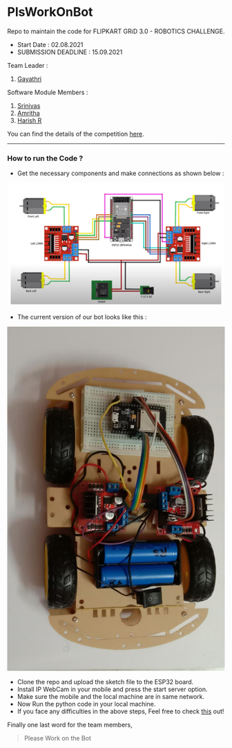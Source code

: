 # PlsWorkOnBot
Repo to maintain the code for FLIPKART GRiD 3.0 - ROBOTICS CHALLENGE.
- Start Date : 02.08.2021
- SUBMISSION DEADLINE : 15.09.2021

Team Leader :
1. [Gayathri]

Software Module Members :
1. [Srinivas]
2. [Amritha]
3. [Harish R]

You can find the details of the competition [here].

[here]: https://dare2compete.com/hackathon/flipkart-grid-30-robotics-challenge-flipkart-grid-30-flipkart-175210?lb=2IBbUeg#tab-detail
[Srinivas]: https://github.com/Srrrrini
[Harish R]: https://github.com/HR-1-1
[Gayathri]: https://github.com/Gayathriboddu2001
[Amritha]: https://github.com/amritha3212

---

### How to run the Code ?

- Get the necessary components and make connections as shown below :

![Connections](https://github.com/HR-1-1/PlsWorkOnBot/blob/main/Bot/Connections.png)

- The current version of our bot looks like this :

![Bot version 1](https://github.com/HR-1-1/PlsWorkOnBot/blob/main/Bot/Bot%20v1.jpeg)

- Clone the repo and upload the sketch file to the ESP32 board.
- Install IP WebCam in your mobile and press the start server option.
- Make sure the mobile and the local machine are in same network.
- Now Run the python code in your local machine.
- If you face any difficulties in the above steps, Feel free to check [this] out!

[this]: http://www.lasesp.com/article/16300624989611547/ESP32_WiFi%20Bot%20Controlled%20by%20Python


Finally one last word for the team members,
> Please Work on the Bot
